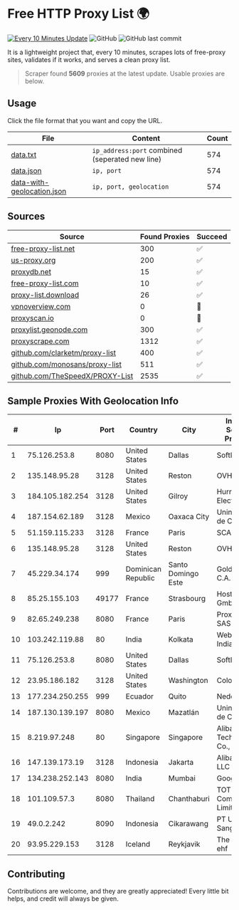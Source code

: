 
# Free HTTP Proxy List 🌍

[![Every 10 Minutes Update](https://github.com/mertguvencli/http-proxy-list/actions/workflows/main.yml/badge.svg?branch=main)](https://github.com/mertguvencli/http-proxy-list/actions/workflows/main.yml)
![GitHub](https://img.shields.io/github/license/mertguvencli/http-proxy-list)
![GitHub last commit](https://img.shields.io/github/last-commit/mertguvencli/http-proxy-list)

It is a lightweight project that, every 10 minutes, scrapes lots of free-proxy sites, validates if it works, and serves a clean proxy list.


> Scraper found **5609** proxies at the latest update. Usable proxies are below.

## Usage

Click the file format that you want and copy the URL.


|File|Content|Count|
|----|-------|-----|
|[data.txt](https://raw.githubusercontent.com/mertguvencli/http-proxy-list/main/proxy-list/data.txt)|`ip_address:port` combined (seperated new line)|574|
|[data.json](https://raw.githubusercontent.com/mertguvencli/http-proxy-list/main/proxy-list/data.json)|`ip, port`|574|
|[data-with-geolocation.json](https://raw.githubusercontent.com/mertguvencli/http-proxy-list/main/proxy-list/data-with-geolocation.json)|`ip, port, geolocation`|574|

## Sources

|Source|Found Proxies|Succeed|
|------|-------------|-------|
|[free-proxy-list.net](https://free-proxy-list.net)|300|✅|
|[us-proxy.org](https://www.us-proxy.org)|200|✅|
|[proxydb.net](http://proxydb.net)|15|✅|
|[free-proxy-list.com](https://free-proxy-list.com/?page=&port=&type%5B%5D=http&type%5B%5D=https&up_time=0&search=Search)|10|✅|
|[proxy-list.download](https://www.proxy-list.download/HTTP)|26|✅|
|[vpnoverview.com](https://vpnoverview.com/privacy/anonymous-browsing/free-proxy-servers)|0|🚫|
|[proxyscan.io](https://www.proxyscan.io)|0|🚫|
|[proxylist.geonode.com](https://proxylist.geonode.com/api/proxy-list?limit=300&page=1&sort_by=lastChecked&sort_type=desc&protocols=http,https)|300|✅|
|[proxyscrape.com](https://api.proxyscrape.com/v2/?request=displayproxies&protocol=http&timeout=10000&country=all&ssl=all&anonymity=all)|1312|✅|
|[github.com/clarketm/proxy-list](https://raw.githubusercontent.com/clarketm/proxy-list/master/proxy-list-raw.txt)|400|✅|
|[github.com/monosans/proxy-list](https://raw.githubusercontent.com/monosans/proxy-list/main/proxies/http.txt)|511|✅|
|[github.com/TheSpeedX/PROXY-List](https://raw.githubusercontent.com/TheSpeedX/PROXY-List/master/http.txt)|2535|✅|


## Sample Proxies With Geolocation Info

|#|Ip|Port|Country|City|Internet Service Provider|
|-|--|----|-------|----|-------------------------|
|1|75.126.253.8|8080|United States|Dallas|SoftLayer|
|2|135.148.95.28|3128|United States|Reston|OVH SAS|
|3|184.105.182.254|3128|United States|Gilroy|Hurricane Electric LLC|
|4|187.154.62.189|3128|Mexico|Oaxaca City|Uninet S.A. de C.V.|
|5|51.159.115.233|3128|France|Paris|SCALEWAY|
|6|135.148.95.28|3128|United States|Reston|OVH SAS|
|7|45.229.34.174|999|Dominican Republic|Santo Domingo Este|Gold Data C.A.|
|8|85.25.155.103|49177|France|Strasbourg|Host Europe GmbH|
|9|82.65.249.238|8080|France|Paris|Proxad / Free SAS|
|10|103.242.119.88|80|India|Kolkata|Web Werks India Pvt. Ltd.|
|11|75.126.253.8|8080|United States|Dallas|SoftLayer|
|12|23.95.186.182|3128|United States|Washington|ColoCrossing|
|13|177.234.250.255|999|Ecuador|Quito|Nedetel S.A.|
|14|187.130.139.197|8080|Mexico|Mazatlán|Uninet S.A. de C.V.|
|15|8.219.97.248|80|Singapore|Singapore|Alibaba (US) Technology Co., Ltd.|
|16|147.139.173.19|3128|Indonesia|Jakarta|Alibaba.com LLC|
|17|134.238.252.143|8080|India|Mumbai|Google LLC|
|18|101.109.57.3|8080|Thailand|Chanthaburi|TOT Public Company Limited|
|19|49.0.2.242|8090|Indonesia|Cikarawang|PT Usaha Adi Sanggoro|
|20|93.95.229.153|3128|Iceland|Reykjavik|The 1984 ehf|



## Contributing

Contributions are welcome, and they are greatly appreciated! Every
little bit helps, and credit will always be given.

